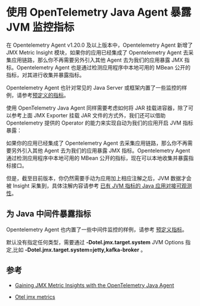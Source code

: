 # 使用 OpenTelemetry Java Agent 暴露 JVM 监控指标

在 Opentelemetry Agent v1.20.0 及以上版本中，Opentelemetry Agent 新增了 JMX Metric Insight 模块，如果你的应用已经集成了 Opentelemetry Agent 去采集应用链路，那么你不再需要另外引入其他 Agent 去为我们的应用暴露 JMX 指标。Opentelemetry Agent 也是通过检测应用程序中本地可用的 MBean 公开的指标，对其进行收集并暴露指标。

Opentelemetry Agent 也针对常见的 Java Server 或框架内置了一些监控的样例，请参考[预定义的指标](https://github.com/open-telemetry/opentelemetry-specification/blob/main/specification/semantic-conventions.md)。

使用 OpenTelemetry Java Agent 同样需要考虑如何将 JAR 挂载进容器，除了可以参考上面 JMX Exporter 挂载 JAR 文件的方式外，我们还可以借助 Opentelemetry 提供的 Operator 的能力来实现自动为我们的应用开启 JVM 指标暴露：

如果你的应用已经集成了 Opentelemetry Agent 去采集应用链路，那么你不再需要另外引入其他 Agent 去为我们的应用暴露 JMX 指标。Opentelemetry Agent 通过检测应用程序中本地可用的 MBean 公开的指标，现在可以本地收集并暴露指标接口。

但是，截至目前版本，你仍然需要手动为应用加上相应注解之后，JVM 数据才会被 Insight 采集到，具体注解内容请参考 [已有 JVM 指标的 Java 应用对接可观测性](./legacy-jvm.md)。

## 为 Java 中间件暴露指标

Opentelemetry Agent 也内置了一些中间件监控的样例，请参考 [预定义指标](https://github.com/open-telemetry/opentelemetry-java-instrumentation/blob/main/instrumentation/jmx-metrics/javaagent/README.md#predefined-metrics)。

默认没有指定任何类型，需要通过 __-Dotel.jmx.target.system__ JVM Options 指定,比如 __-Dotel.jmx.target.system=jetty,kafka-broker__ 。

## 参考

- [Gaining JMX Metric Insights with the OpenTelemetry Java Agent](https://opentelemetry.io/blog/2023/jmx-metric-insight/)

- [Otel jmx metrics](https://github.com/open-telemetry/opentelemetry-java-instrumentation/tree/main/instrumentation/jmx-metrics)
